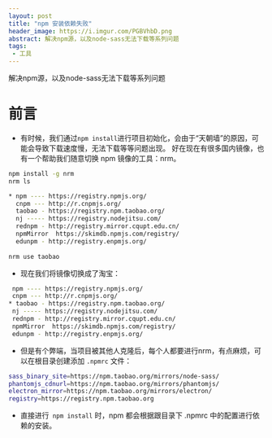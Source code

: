 ```yaml
---
layout: post
title: "npm 安装依赖失败"
header_image: https://i.imgur.com/PGBVhbD.png
abstract: 解决npm源，以及node-sass无法下载等系列问题
tags:
 - 工具
---
```


解决npm源，以及node-sass无法下载等系列问题

<!-- more -->

# 前言
- 有时候，我们通过`npm install`进行项目初始化，会由于“天朝墙”的原因，可能会导致下载速度慢，无法下载等等问题出现。
好在现在有很多国内镜像，也有一个帮助我们随意切换 npm 镜像的工具：nrm。

```bash
npm install -g nrm
nrm ls

* npm ---- https://registry.npmjs.org/
  cnpm --- http://r.cnpmjs.org/
  taobao - https://registry.npm.taobao.org/
  nj ----- https://registry.nodejitsu.com/
  rednpm - http://registry.mirror.cqupt.edu.cn/
  npmMirror  https://skimdb.npmjs.com/registry/
  edunpm - http://registry.enpmjs.org/
  
nrm use taobao
```
- 现在我们将镜像切换成了淘宝：

 ```bash
  npm ---- https://registry.npmjs.org/
  cnpm --- http://r.cnpmjs.org/
* taobao - https://registry.npm.taobao.org/
  nj ----- https://registry.nodejitsu.com/
  rednpm - http://registry.mirror.cqupt.edu.cn/
  npmMirror  https://skimdb.npmjs.com/registry/
  edunpm - http://registry.enpmjs.org/
 ```
 - 但是有个弊端，当项目被其他人克隆后，每个人都要进行nrm，有点麻烦，可以在根目录创建添加 `.npmrc` 文件：
  
 ```bash
 sass_binary_site=https://npm.taobao.org/mirrors/node-sass/
phantomjs_cdnurl=https://npm.taobao.org/mirrors/phantomjs/
electron_mirror=https://npm.taobao.org/mirrors/electron/
registry=https://registry.npm.taobao.org
 ```
 - 直接进行` npm install` 时，npm 都会根据跟目录下 .npmrc 中的配置进行依赖的安装。

